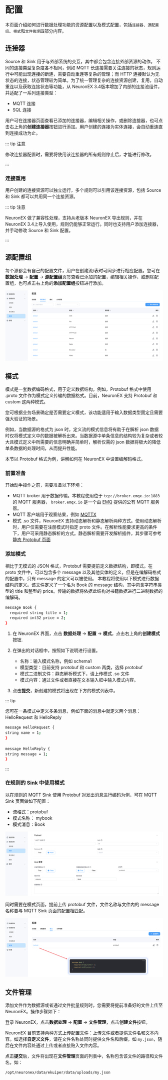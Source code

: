 # 配置

本页面介绍如何进行数据处理功能的资源配置以及模式配置，包括`连接器`、`源配置组`、`模式`和`文件管理`四部分内容。

## 连接器

Source 和 Sink 用于与外部系统的交互，其中都会包含连接外部资源的动作。
不同的连接类型复杂度各不相同，例如 MQTT 长连接需要关注连接的状态，规则运行中可能出现连接的断连，需要自动重连等复杂的管理；而 HTTP 连接默认为无状态的连接，状态管理较为简单。为了统一管理复杂的连接资源创建，复用，自动重连以及获取连接状态等功能，从 NeuronEX 3.4版本增加了内部的连接池组件，并适配了一系列连接类型：

- MQTT 连接
- SQL 连接

用户可在连接器页面查看已添加的连接器，编辑相关操作，或删除连接器，也可点击右上角的**创建连接器**按钮进行添加。用户创建的连接为实体连接，会自动重连直到连接成功为止。

::: tip 注意

修改连接器配置时，需要将使用该连接器的所有规则停止后，才能进行修改。

:::

### 连接重用

用户创建的连接资源可以独立运行，多个规则可以引用该连接资源，包括 Source 和 Sink 都可以共用同一个连接资源。

::: tip 注意

NeuronEX 做了兼容性处理，支持从老版本 NeuronEX 导出规则，并在 NeuronEX 3.4上导入使用，规则仍能够正常运行。同时也支持用户添加连接器，并手动修改 Source 和 Sink 配置。

:::

## 源配置组

每个源都会有自己的配置文件，用户在创建流/表时可同步进行相应配置。您可在**数据处理** -> **配置** -> **源配置组**页签查看已添加的配置，编辑相关操作，或删除配置组，也可点击右上角的**添加配置组**按钮进行添加。

![source_config_zh](_assets/source_config_zh.png)

## 模式

模式是一套数据编码格式，用于定义数据结构。例如，Protobuf 格式中使用 .proto 文件作为模式定义传输的数据格式。目前，NeuronEX 支持 Protobuf 和 custom 这两种模式。

您可根据业务场景确定是否需要定义模式，该功能适用于输入数据类型固定且需要强大验证的场景。

例如，当数据源的格式为 json 时，定义流的模式信息将有助于在解析 json 数据时仅将模式定义中的数据被解析出来。当数据源中单条信息的结构较为复杂或者较大且模式定义中所需要的信息明确并简单时，解析仅需的 json 数据将极大的降低单条数据的处理时间，从而提升性能。

本节以 Protobuf 格式为例，讲解如何在 NeuronEX 中设置编解码格式。

### 前置准备

开始动手操作之前，需要准备以下环境：

- MQTT broker 用于数据传输。本教程使用位于 `tcp://broker.emqx.io:1883` 的 MQTT 服务器， `broker.emqx.io` 是一个由 [EMQ](https://www.emqx.cn/) 提供的公有 MQTT 服务器。
- MQTT 客户端用于观察结果，例如 [MQTTX](https://mqttx.app/)
- 模式 .so 文件，NeuronEX 支持动态解析和静态解析两种方式。使用动态解析时，用户仅需要在注册模式时指定 proto 文件。在解析性能要求更高的条件下，用户可采用静态解析的方式。静态解析需要开发解析插件，其步骤可参考 [静态 Protobuf 页面](https://ekuiper.org/docs/zh/latest/guide/serialization/serialization.html#%E9%9D%99%E6%80%81-protobuf)

### 添加模式

相比于无模式的 JSON 格式，Protobuf 需要提前定义数据结构，即模式。在 proto 文件中，可以包含多个 message 以及其他实体的定义，但是在编解码格式的配置中，只有 message 的定义可以被使用。 本教程将使用以下模式进行数据结构的定义。该文件定义了一个名为 Book 的 message 结构，其中包含字符串类型的 title 和整型的 price。传输的数据将依据此结构对书籍数据进行二进制数据的编解码。

```bash
message Book {
  required string title = 1; 
  required int32 price = 2;
}
```

1. 在 NeuronEX 界面，点击 **数据处理** -> **配置** -> **模式**，点击右上角的**创建模式**按钮.
2. 在弹出的对话框中，按照如下说明进行设置。
   - 名称：输入模式名称，例如 schema1
   - 模型类型：目前支持 protobuf 和 custom 两类，选择 protobuf
   - 模式二进制文件：静态解析模式下，请上传模式 .so 文件
   - 模式内容：通过文件或者直接在文本输入框中输入模式内容。

3. 点击**提交**，新创建的模式将出现在下方的模式列表中。

::: tip

您可在一条模式中定义多条消息，例如下面的消息中就定义两个消息：HelloRequest 和 HelloReply

```bash
message HelloRequest {
string name = 1;
}

message HelloReply {
string message = 1;
}
```

:::

### 在规则的 Sink 中使用模式

以在规则的 MQTT Sink 使用 Protobuf 对发出消息进行编码为例，可在 MQTT Sink 页面做如下配置：
- 流格式：protobuf
- 模式名称： mybook
- 模式消息：Book

![schema_sink_zh](_assets/schema_sink_zh.png)

同时需要在模式页面，提前上传 protobuf 文件，文件名称与文件内的 message 名称要与 MQTT Sink 页面的配置相匹配。

![schema_sink2_zh](_assets/schema_sink2_zh.png)

## 文件管理

添加文件作为数据源或者通过文件批量规则时，您需要将提前准备好的文件上传至 NeuronEX。操作步骤如下：

登录 NeuronEX，点击**数据处理** -> **配置** -> **文件管理**，点击**创建文件**按钮。

NeuronEX 目前支持两种方式上传配置文件：上传文件或者提供文件名和文本内容。如选择**自定义文件**，请在文件名称处同时提供文件名和后缀，如 `my.json`，随后在文件内容处通过上传或者直接贴入文件内容。

点击**提交**后，文件将出现在**文件管理**页面的列表中，名称包含该文件的路径和文件名，如：

```
/opt/neuronex/data/ekuiper/data/uploads/my.json
```
